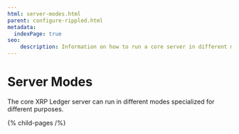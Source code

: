 ```yaml
---
html: server-modes.html
parent: configure-rippled.html
metadata:
  indexPage: true
seo:
    description: Information on how to run a core server in different modes specialized for different purposes.
---
```

# Server Modes

The core XRP Ledger server can run in different modes specialized for different purposes.


{% child-pages /%}
